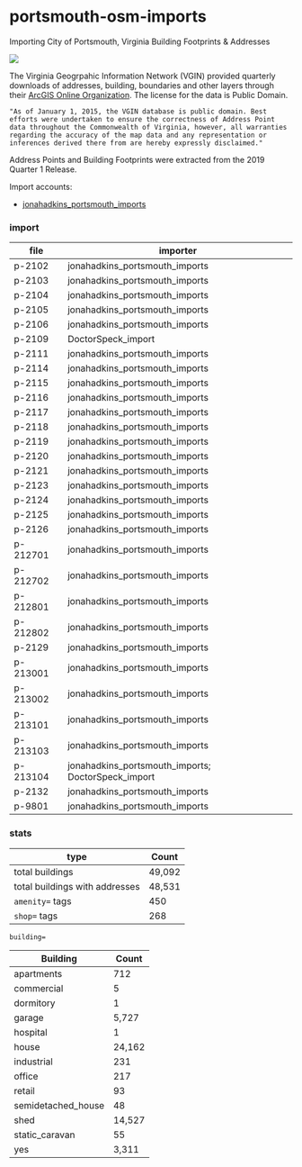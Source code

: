 # portsmouth-osm-imports
Importing City of Portsmouth, Virginia Building Footprints & Addresses  

![](https://raw.githubusercontent.com/jonahadkins/portsmouth-osm-imports/master/portsmouthva.PNG)

The Virginia Geogrpahic Information Network (VGIN) provided quarterly downloads of addresses, building, boundaries and other layers through their [ArcGIS Online Organization](https://vgin.maps.arcgis.com/home/index.html). The license for the data is Public Domain.  

```"As of January 1, 2015, the VGIN database is public domain. Best efforts were undertaken to ensure the correctness of Address Point data throughout the Commonwealth of Virginia, however, all warranties regarding the accuracy of the map data and any representation or inferences derived there from are hereby expressly disclaimed."```  

Address Points and Building Footprints were extracted from the 2019 Quarter 1 Release.

Import accounts:
- [jonahadkins_portsmouth_imports](https://www.openstreetmap.org/user/jonahadkins_portsmouth_imports)
### import

| file  |   importer |
| ------------- | ------------- |
| p-2102  | jonahadkins_portsmouth_imports  |
| p-2103  | jonahadkins_portsmouth_imports |
| p-2104  |  jonahadkins_portsmouth_imports |
| p-2105  |  jonahadkins_portsmouth_imports |
| p-2106  | jonahadkins_portsmouth_imports  |
| p-2109  |  DoctorSpeck_import |
| p-2111  | jonahadkins_portsmouth_imports  |
| p-2114  |  jonahadkins_portsmouth_imports |
| p-2115  |  jonahadkins_portsmouth_imports |
| p-2116  |  jonahadkins_portsmouth_imports |
| p-2117  | jonahadkins_portsmouth_imports  |
| p-2118  | jonahadkins_portsmouth_imports  |
| p-2119  | jonahadkins_portsmouth_imports  |
| p-2120  | jonahadkins_portsmouth_imports  |
| p-2121  | jonahadkins_portsmouth_imports  |
| p-2123  |  jonahadkins_portsmouth_imports |
| p-2124  |  jonahadkins_portsmouth_imports |
| p-2125  | jonahadkins_portsmouth_imports  |
| p-2126  |  jonahadkins_portsmouth_imports |
| p-212701  | jonahadkins_portsmouth_imports  |
| p-212702  | jonahadkins_portsmouth_imports  |
| p-212801  |  jonahadkins_portsmouth_imports |
| p-212802  | jonahadkins_portsmouth_imports  |
| p-2129  | jonahadkins_portsmouth_imports  |
| p-213001  | jonahadkins_portsmouth_imports  |
| p-213002  | jonahadkins_portsmouth_imports  |
| p-213101  | jonahadkins_portsmouth_imports  |
| p-213103  |  jonahadkins_portsmouth_imports |
| p-213104  | jonahadkins_portsmouth_imports; DoctorSpeck_import  |
| p-2132  |  jonahadkins_portsmouth_imports  |
| p-9801  |  jonahadkins_portsmouth_imports |

### stats

| type  |   Count |
| ------------- | ------------- |
| total buildings  | 49,092  |
| total buildings with addresses  | 48,531  |
|  `amenity=` tags  | 450 |
| `shop=` tags  | 268  |

`building=`

| Building  |   Count |
| ------------- | ------------- |
| apartments  | 712  |
| commercial  | 5  |
| dormitory  | 1  |
| garage  | 5,727  |
| hospital | 1 |
| house  | 24,162  |
| industrial  | 231  |
| office  | 217  |
| retail  | 93 |
| semidetached_house  | 48 |
| shed  | 14,527 |
| static_caravan  | 55 |
| yes  | 3,311  |
